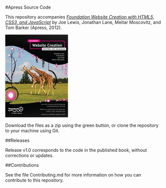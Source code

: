 #Apress Source Code

This repository accompanies [*Foundation Website Creation with HTML5, CSS3, and JavaScript*](http://www.apress.com/9781430237891) by Joe Lewis, Jonathan Lane, Meitar Moscovitz, and Tom Barker (Apress, 2012).

![Cover image](9781430237891.jpg)

Download the files as a zip using the green button, or clone the repository to your machine using Git.

##Releases

Release v1.0 corresponds to the code in the published book, without corrections or updates.

##Contributions

See the file Contributing.md for more information on how you can contribute to this repository.
